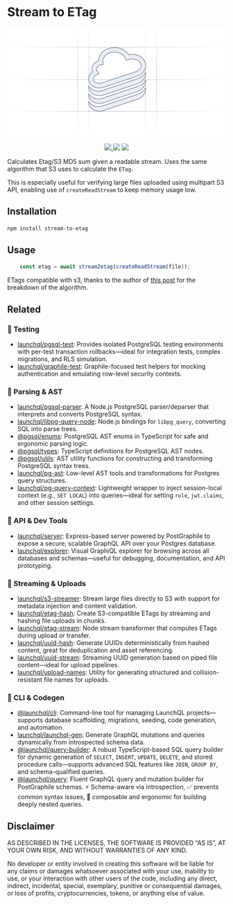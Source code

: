 # Stream to ETag

<p align="center" width="100%">
  <img height="250" src="https://raw.githubusercontent.com/launchql/launchql/refs/heads/main/assets/outline-logo.svg" />
</p>

<p align="center" width="100%">
  <a href="https://github.com/launchql/launchql/actions/workflows/run-tests.yaml">
    <img height="20" src="https://github.com/launchql/launchql/actions/workflows/run-tests.yaml/badge.svg" />
  </a>
   <a href="https://github.com/launchql/launchql/blob/main/LICENSE"><img height="20" src="https://img.shields.io/badge/license-MIT-blue.svg"/></a>
   <a href="https://www.npmjs.com/package/stream-to-etag"><img height="20" src="https://img.shields.io/github/package-json/v/launchql/launchql?filename=packages%2Fstream-to-etag%2Fpackage.json"/></a>
</p>

Calculates Etag/S3 MD5 sum given a readable stream. Uses the same algorithm that S3 uses to calculate the `ETag`.

This is especially useful for verifying large files uploaded using multipart S3 API, enabling use of `createReadStream` to keep memory usage low.

## Installation

```sh
npm install stream-to-etag
```

## Usage

```js
    const etag = await stream2etag(createReadStream(file));
```

ETags compatible with s3, thanks to the author of [this post](https://stackoverflow.com/questions/12186993/what-is-the-algorithm-to-compute-the-amazon-s3-etag-for-a-file-larger-than-5gb#answer-19896823) for the breakdown of the algorithm.

## Related

### 🧪 Testing

* [launchql/pgsql-test](https://github.com/launchql/launchql/tree/main/packages/pgsql-test): Provides isolated PostgreSQL testing environments with per-test transaction rollbacks—ideal for integration tests, complex migrations, and RLS simulation.
* [launchql/graphile-test](https://github.com/launchql/launchql/tree/main/packages/graphile-test): Graphile-focused test helpers for mocking authentication and emulating row-level security contexts.

### 🧠 Parsing & AST

* [launchql/pgsql-parser](https://github.com/launchql/pgsql-parser): A Node.js PostgreSQL parser/deparser that interprets and converts PostgreSQL syntax.
* [launchql/libpg-query-node](https://github.com/launchql/libpg-query-node): Node.js bindings for `libpg_query`, converting SQL into parse trees.
* [@pgsql/enums](https://github.com/launchql/pgsql-parser/tree/main/packages/enums): PostgreSQL AST enums in TypeScript for safe and ergonomic parsing logic.
* [@pgsql/types](https://github.com/launchql/pgsql-parser/tree/main/packages/types): TypeScript definitions for PostgreSQL AST nodes.
* [@pgsql/utils](https://github.com/launchql/pgsql-parser/tree/main/packages/utils): AST utility functions for constructing and transforming PostgreSQL syntax trees.
* [launchql/pg-ast](https://github.com/launchql/launchql/tree/main/packages/pg-ast): Low-level AST tools and transformations for Postgres query structures.
* [launchql/pg-query-context](https://github.com/launchql/launchql/tree/main/packages/pg-query-context): Lightweight wrapper to inject session-local context (e.g., `SET LOCAL`) into queries—ideal for setting `role`, `jwt.claims`, and other session settings.

### 🚀 API & Dev Tools

* [launchql/server](https://github.com/launchql/launchql/tree/main/packages/server): Express-based server powered by PostGraphile to expose a secure, scalable GraphQL API over your Postgres database.
* [launchql/explorer](https://github.com/launchql/launchql/tree/main/packages/explorer): Visual GraphiQL explorer for browsing across all databases and schemas—useful for debugging, documentation, and API prototyping.

### 🔁 Streaming & Uploads

* [launchql/s3-streamer](https://github.com/launchql/launchql/tree/main/packages/s3-streamer): Stream large files directly to S3 with support for metadata injection and content validation.
* [launchql/etag-hash](https://github.com/launchql/launchql/tree/main/packages/etag-hash): Create S3-compatible ETags by streaming and hashing file uploads in chunks.
* [launchql/etag-stream](https://github.com/launchql/launchql/tree/main/packages/etag-stream): Node stream transformer that computes ETags during upload or transfer.
* [launchql/uuid-hash](https://github.com/launchql/launchql/tree/main/packages/uuid-hash): Generate UUIDs deterministically from hashed content, great for deduplication and asset referencing.
* [launchql/uuid-stream](https://github.com/launchql/launchql/tree/main/packages/uuid-stream): Streaming UUID generation based on piped file content—ideal for upload pipelines.
* [launchql/upload-names](https://github.com/launchql/launchql/tree/main/packages/upload-names): Utility for generating structured and collision-resistant file names for uploads.

### 🧰 CLI & Codegen

* [@launchql/cli](https://github.com/launchql/launchql/tree/main/packages/cli): Command-line tool for managing LaunchQL projects—supports database scaffolding, migrations, seeding, code generation, and automation.
* [launchql/launchql-gen](https://github.com/launchql/launchql/tree/main/packages/launchql-gen): Generate GraphQL mutations and queries dynamically from introspected schema data.
* [@launchql/query-builder](https://github.com/launchql/launchql/tree/main/packages/query-builder): A robust TypeScript-based SQL query builder for dynamic generation of `SELECT`, `INSERT`, `UPDATE`, `DELETE`, and stored procedure calls—supports advanced SQL features like `JOIN`, `GROUP BY`, and schema-qualified queries.
* [@launchql/query](https://github.com/launchql/launchql/tree/main/packages/query): Fluent GraphQL query and mutation builder for PostGraphile schemas. ⚡ Schema-aware via introspection, ✅ prevents common syntax issues, 🧩 composable and ergonomic for building deeply nested queries.

## Disclaimer

AS DESCRIBED IN THE LICENSES, THE SOFTWARE IS PROVIDED “AS IS”, AT YOUR OWN RISK, AND WITHOUT WARRANTIES OF ANY KIND.

No developer or entity involved in creating this software will be liable for any claims or damages whatsoever associated with your use, inability to use, or your interaction with other users of the code, including any direct, indirect, incidental, special, exemplary, punitive or consequential damages, or loss of profits, cryptocurrencies, tokens, or anything else of value.

